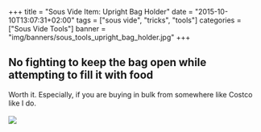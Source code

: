 +++
title = "Sous Vide Item: Upright Bag Holder"
date = "2015-10-10T13:07:31+02:00"
tags = ["sous vide", "tricks", "tools"]
categories = ["Sous Vide Tools"]
banner = "img/banners/sous_tools_upright_bag_holder.jpg"
+++

## No fighting to keep the bag open while attempting to fill it with food

Worth it. Especially, if you are buying in bulk from somewhere like Costco like I do.    
<br>
![](/cook/img/banners/sous_tools_upright_bag_holder.jpg)

